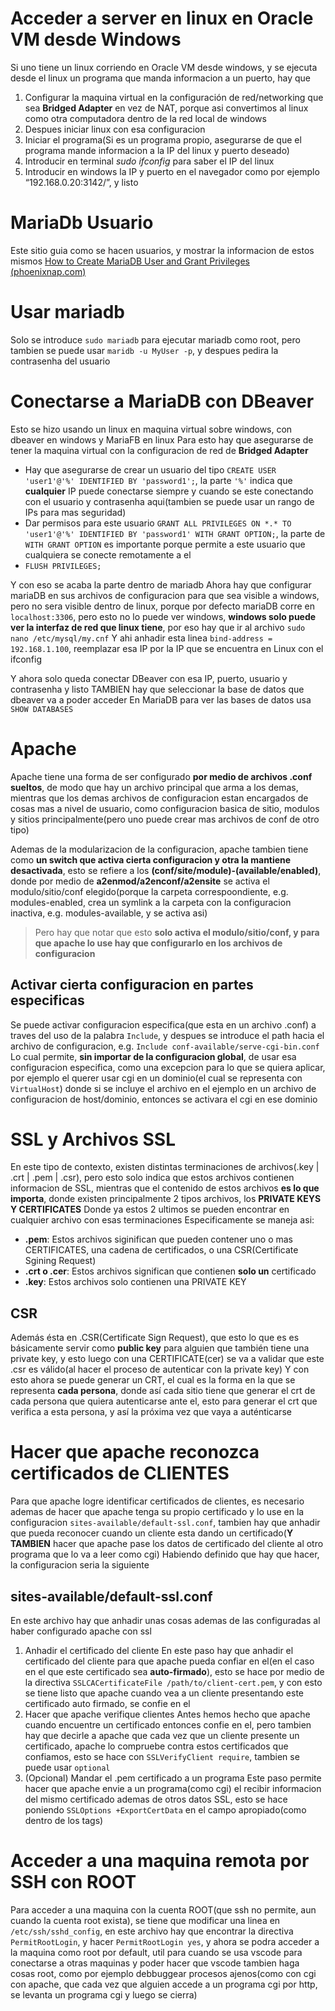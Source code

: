 
# Acceder a server en linux en Oracle VM desde Windows
Si uno tiene un linux corriendo en Oracle VM desde windows, y se ejecuta desde el linux un programa que manda informacion a un puerto, hay que
1. Configurar la maquina virtual en la configuración de red/networking que sea **Bridged Adapter** en vez de NAT, porque asi convertimos al linux como otra computadora dentro de la red local de windows
2. Despues iniciar linux con esa configuracion
3. Iniciar el programa(Si es un programa propio, asegurarse de que el programa mande informacion a la IP del linux y puerto deseado)
4. Introducir en terminal *sudo ifconfig* para saber el IP del linux
5. Introducir en windows la IP y puerto en el navegador como por ejemplo “192.168.0.20:3142/”, y listo

# MariaDb Usuario
Este sitio guia como se hacen usuarios, y mostrar la informacion de estos mismos
[How to Create MariaDB User and Grant Privileges (phoenixnap.com)](https://phoenixnap.com/kb/how-to-create-mariadb-user-grant-privileges)

# Usar mariadb
Solo se introduce `sudo mariadb` para ejecutar mariadb como root, pero tambien se puede usar
`maridb -u MyUser -p`, y despues pedira la contrasenha del usuario

# Conectarse a MariaDB con DBeaver
Esto se hizo usando un linux en maquina virtual sobre windows, con dbeaver en windows y MariaFB en linux
Para esto hay que asegurarse de tener la maquina virtual con la configuracion de red de **Bridged Adapter**
- Hay que asegurarse de crear un usuario del tipo `CREATE USER 'user1'@'%' IDENTIFIED BY 'password1';`, la parte `'%'` indica que **cualquier** IP puede conectarse siempre y cuando se este conectando con el usuario y contrasenha aqui(tambien se puede usar un rango de IPs para mas seguridad)
- Dar permisos para este usuario
`GRANT ALL PRIVILEGES ON *.* TO 'user1'@'%' IDENTIFIED BY 'password1' WITH GRANT OPTION;`, la parte de `WITH GRANT OPTION` es importante porque permite a este usuario que cualquiera se conecte remotamente a el
- `FLUSH PRIVILEGES;`

Y con eso se acaba la parte dentro de mariadb
Ahora hay que configurar mariaDB en sus archivos de configuracion para que sea visible a windows, pero no sera visible dentro de linux, porque por defecto mariaDB corre en `localhost:3306`, pero esto no lo puede ver windows, **windows solo puede ver la interfaz de red que linux tiene**, por eso hay que ir al archivo
`sudo nano /etc/mysql/my.cnf`
Y ahi anhadir esta linea
`bind-address = 192.168.1.100`, reemplazar esa IP por la IP que se encuentra en Linux con el ifconfig

Y ahora solo queda conectar DBeaver con esa IP, puerto, usuario y contrasenha y listo
TAMBIEN hay que seleccionar la base de datos que dbeaver va a poder acceder
En MariaDB para ver las bases de datos usa `SHOW DATABASES`

# Apache
Apache tiene una forma de ser configurado **por medio de archivos .conf sueltos**, de modo que hay un archivo principal que arma a los demas, mientras que los demas archivos de configuracion estan encargados de cosas mas a nivel de usuario, como configuracion basica de sitio, modulos y sitios principalmente(pero uno puede crear mas archivos de conf de otro tipo)

Ademas de la modularizacion de la configuracion, apache tambien tiene como **un switch que activa cierta configuracion y otra la mantiene desactivada**, esto se refiere a los **(conf/site/module)-(available/enabled)**, donde por medio de **a2enmod/a2enconf/a2ensite** se activa el modulo/sitio/conf elegido(porque la carpeta correspoondiente, e.g. modules-enabled, crea un symlink a la carpeta con la configuracion inactiva, e.g. modules-available, y se activa asi)
> Pero hay que notar que esto **solo activa el modulo/sitio/conf, y para que apache lo use hay que configurarlo en los archivos de configuracion**

## Activar cierta configuracion en partes especificas
Se puede activar configuracion especifica(que esta en un archivo .conf) a traves del uso de la palabra `Include`, y despues se introduce el path hacia el archivo de configuracion, 
e.g. `Include conf-available/serve-cgi-bin.conf`
Lo cual permite, **sin importar de la configuracion global**, de usar esa configuracion especifica, como una excepcion para lo que se quiera aplicar, por ejemplo el querer usar cgi en un dominio(el cual se representa con `VirtualHost`) donde si se incluye el archivo en el ejemplo en un archivo de configuracion de host/dominio, entonces se activara el cgi en ese dominio


# SSL y Archivos SSL
En este tipo de contexto, existen distintas terminaciones de archivos(.key | .crt | .pem | .csr), pero esto solo indica que estos archivos contienen informacion de SSL, mientras que el contenido de estos archivos **es lo que importa**, donde existen principalmente 2 tipos archivos, los **PRIVATE KEYS Y CERTIFICATES**
Donde ya estos 2 ultimos se pueden encontrar en cualquier archivo con esas terminaciones
Especificamente se maneja asi:
- **.pem**: Estos archivos siginifican que pueden contener uno o mas CERTIFICATES, una cadena de certificados, o una CSR(Certificate Sgining Request)
- **.crt o .cer**: Estos archivos significan que contienen **solo un** certificado
- **.key**: Estos archivos solo contienen una PRIVATE KEY

## CSR
Además ésta en .CSR(Certificate Sign Request), que esto lo que es es básicamente servir como **public key** para alguien que también tiene una private key, y esto luego con una CERTIFICATE(cer) se va a validar que este .csr es válido(al hacer el proceso de autenticar con la private key)
Y con esto ahora se puede generar un CRT, el cual es la forma en la que se representa **cada persona**, donde así cada sitio tiene que generar el crt de cada persona que quiera autenticarse ante el, esto para generar el crt que verifica a esta persona, y así la próxima vez que vaya a auténticarse 
# Hacer que apache reconozca certificados de CLIENTES
Para que apache logre identificar certificados de clientes, es necesario ademas de hacer que apache tenga su propio certificado y lo use en la configuracion `sites-available/default-ssl.conf`, tambien hay que anhadir que pueda reconocer cuando un cliente esta dando un certificado(**Y TAMBIEN** hacer que apache pase los datos de certificado del cliente al otro programa que lo va a leer como cgi)
Habiendo definido que hay que hacer, la configuracion seria la siguiente

## sites-available/default-ssl.conf
En este archivo hay que anhadir unas cosas ademas de las configuradas al haber configurado apache con ssl
1. Anhadir el certificado del cliente
En este paso hay que anhadir el certificado del cliente para que apache pueda confiar en el(en el caso en el que este certificado sea **auto-firmado**), esto se hace por medio de la directiva `SSLCACertificateFile /path/to/client-cert.pem`, y con esto se tiene listo que apache cuando vea a un cliente presentando este certificado auto firmado, se confie en el
2. Hacer que apache verifique clientes
Antes hemos hecho que apache cuando encuentre un certificado entonces confie en el, pero tambien hay que decirle a apache que cada vez que un cliente presente un certificado, apache lo compruebe contra estos certificados que confiamos, esto se hace con `SSLVerifyClient require`, tambien se puede usar `optional`
3. (Opcional) Mandar el .pem certificado a un programa
Este paso permite hacer que apache envie a un programa(como cgi) el recibir informacion del mismo certificado ademas de otros datos SSL, esto se hace poniendo `SSLOptions +ExportCertData` en el campo apropiado(como dentro de los tags<Directory />)


# Acceder a una maquina remota por SSH con ROOT
Para acceder a una maquina con la cuenta ROOT(que ssh no permite, aun cuando la cuenta root exista), se tiene que modificar una linea en `/etc/ssh/sshd_config`, en este archivo hay que encontrar la directiva `PermitRootLogin`, y hacer `PermitRootLogin yes`, y ahora se podra acceder a la maquina como root por default, util para cuando se usa vscode para conectarse a otras maquinas y poder hacer que vscode tambien haga cosas root, como por ejemplo debbuggear procesos ajenos(como con cgi con apache, que cada vez que alguien accede a un programa cgi por http, se levanta un programa cgi y luego se cierra)

